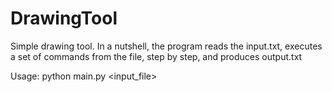 # DrawingTool
Simple drawing tool. In a nutshell, the program reads the input.txt, executes a set of commands from the file, step by step, and produces output.txt 

Usage: python main.py <input_file>

